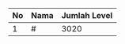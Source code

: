 | No | Nama            | Jumlah Level |
|----|-----------------|--------------|
| 1  | #    |    3020        |
